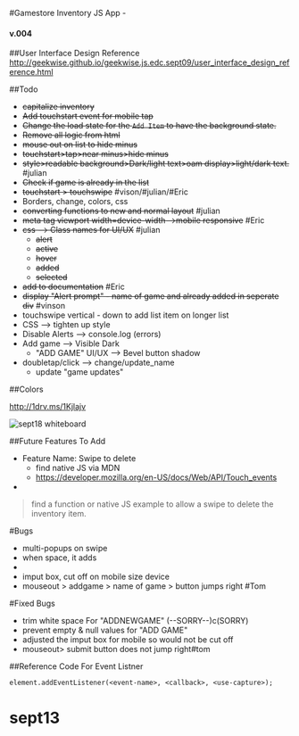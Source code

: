 #Gamestore Inventory JS App -
#### v.004

##User Interface Design Reference
<http://geekwise.github.io/geekwise.js.edc.sept09/user_interface_design_reference.html>


##Todo
* <s>capitalize inventory</s>
* <s>Add touchstart event for mobile tap</s>
* <s>Change the load state for the `Add Item` to have the background state.</s>
* <s>Remove all logic from html</s>
* <s>mouse out on list to hide minus</s>
* <s>touchstart>tap>near minus>hide minus</s>
* <s>style>readable background>Dark/light text>oam display>light/dark text.</s> #julian
* <s>Check if game is already in the list</s>
* <s>touchstart > touchswipe</s> #vison/#julian/#Eric
* Borders, change, colors, css 
* <s>converting functions to new and normal layout</s> #julian
* <s>meta tag viewport width=device-width-->mobile responsive</s> #Eric
* <s>css --> Class names for UI/UX</s> #julian
    * <s>alert</s>
    * <s>active</s>
    * <s>hover</s>
    * <s>added</s>
    * <s>selected</s>
* <s>add to documentation</s> #Eric
* <s>display "Alert prompt" - name of game and already added in seperate div</s> #vinson
* touchswipe vertical - down to add list item on longer list
* CSS --> tighten up style
* Disable Alerts --> console.log (errors)
* Add game --> Visible Dark
    * "ADD GAME" UI/UX -->  Bevel button shadow
* doubletap/click --> change/update_name
    * update "game updates"

##Colors

<http://1drv.ms/1Kjlajv>

![sept18 whiteboard](http://i.imgur.com/lq0QaWum.jpg?1)


##Future Features To Add
* Feature Name: Swipe to delete
	* find native JS via MDN
	* <https://developer.mozilla.org/en-US/docs/Web/API/Touch_events>
* 

> find a function or native JS example
> to allow a swipe to delete the inventory item.

#Bugs
* multi-popups on swipe 
* when space, it adds <li>
* imput box, cut off on mobile size device
* mouseout > addgame > name of game > button jumps right #Tom

#Fixed Bugs
* trim white space For "ADDNEWGAME" (--SORRY--)c(SORRY)
* prevent empty & null values for "ADD GAME" 
* adjusted the imput box for mobile so would not be cut off
* mouseout> submit button does not jump right#tom


##Reference Code For Event Listner
```
element.addEventListener(<event-name>, <callback>, <use-capture>);
```
# sept13
